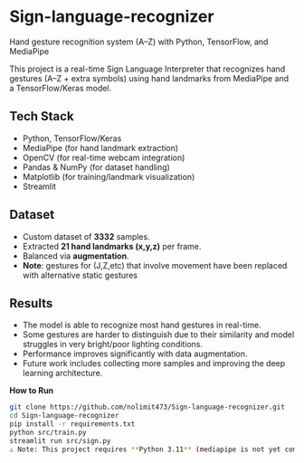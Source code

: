 # Sign-language-recognizer
Hand gesture recognition system (A–Z) with Python, TensorFlow, and MediaPipe

This project is a real-time Sign Language Interpreter that recognizes 
hand gestures (A–Z + extra symbols) using hand landmarks from MediaPipe
and a TensorFlow/Keras model.

## Tech Stack
- Python, TensorFlow/Keras
- MediaPipe (for hand landmark extraction)
- OpenCV (for real-time webcam integration)
- Pandas & NumPy (for dataset handling)
- Matplotlib (for training/landmark visualization)
- Streamlit

## Dataset ##
- Custom dataset of **3332** samples.
- Extracted **21 hand landmarks (x,y,z)** per frame.
- Balanced via **augmentation**.
- **Note**: gestures for (J,Z,etc) that involve movement have been replaced with alternative static gestures

## Results
- The model is able to recognize most hand gestures in real-time.
- Some gestures are harder to distinguish due to their similarity and model struggles in very bright/poor lighting conditions.
- Performance improves significantly with data augmentation.
- Future work includes collecting more samples and improving the deep learning architecture.

**How to Run**
```bash
git clone https://github.com/nolimit473/Sign-language-recognizer.git
cd Sign-language-recognizer
pip install -r requirements.txt
python src/train.py
streamlit run src/sign.py
⚠️ Note: This project requires **Python 3.11** (mediapipe is not yet compatible with Python 3.12+).
